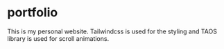 # portfolio
This is my personal website. Tailwindcss is used for the styling and TAOS library is used for scroll animations.